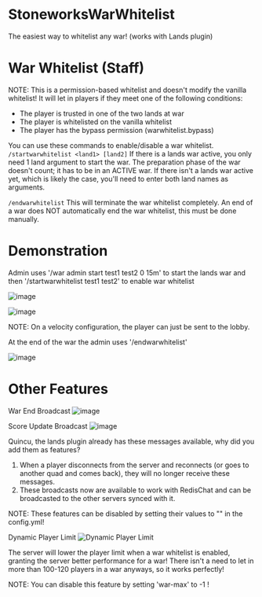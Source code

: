 # StoneworksWarWhitelist
The easiest way to whitelist any war! (works with Lands plugin)

# War Whitelist (Staff)

NOTE: This is a permission-based whitelist and doesn't modify the vanilla whitelist! It will let in players if they meet one of the following conditions:
- The player is trusted in one of the two lands at war
- The player is whitelisted on the vanilla whitelist
- The player has the bypass permission (warwhitelist.bypass)

You can use these commands to enable/disable a war whitelist.
`/startwarwhitelist <land1> [land2]`
If there is a lands war active, you only need 1 land argument to start the war. The preparation phase of the war doesn't count; it has to be in an ACTIVE war.
If there isn't a lands war active yet, which is likely the case, you'll need to enter both land names as arguments.

`/endwarwhitelist`
This will terminate the war whitelist completely. An end of a war does NOT automatically end the war whitelist, this must be done manually.

# Demonstration
Admin uses '/war admin start test1 test2 0 15m' to start the lands war and then '/startwarwhitelist test1 test2' to enable war whitelist
   
![image](https://github.com/user-attachments/assets/a266f51f-d0ab-446d-b5f7-843832543b7a)

![image](https://github.com/user-attachments/assets/e6344935-8742-4e6d-9e49-eac66dbcf64b)

NOTE: On a velocity configuration, the player can just be sent to the lobby.

At the end of the war the admin uses '/endwarwhitelist'
   
![image](https://github.com/user-attachments/assets/d91a4c8c-1571-4551-a8db-8d5d139a199e)

# Other Features

War End Broadcast
![image](https://github.com/user-attachments/assets/b2cfea67-7be1-4779-af8c-9701dee9f877)

Score Update Broadcast
![image](https://github.com/user-attachments/assets/2d165faa-8eb5-4daa-9cce-21c9dca2d4b6)

Quincu, the lands plugin already has these messages available, why did you add them as features?

1. When a player disconnects from the server and reconnects (or goes to another quad and comes back), they will no longer receive these messages.
2. These broadcasts now are available to work with RedisChat and can be broadcasted to the other servers synced with it.

NOTE: These features can be disabled by setting their values to "" in the config.yml!

Dynamic Player Limit
![Dynamic Player Limit](https://github.com/user-attachments/assets/308a657b-4048-4e1d-b713-102af8f0cbe6)

The server will lower the player limit when a war whitelist is enabled, granting the server better performance for a war! There isn't a need to let in more than 100-120 players in a war anyways, so it works perfectly!

NOTE: You can disable this feature by setting 'war-max' to -1 !



